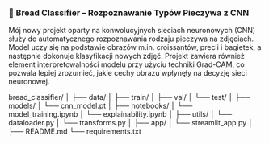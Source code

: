 ### 🥐 Bread Classifier – Rozpoznawanie Typów Pieczywa z CNN

Mój nowy projekt oparty na konwolucyjnych sieciach neuronowych (CNN) służy do automatycznego rozpoznawania rodzaju pieczywa na zdjęciach. 
Model uczy się na podstawie obrazów m.in. croissantów, precli i bagietek, a następnie dokonuje klasyfikacji nowych zdjęć. 
Projekt zawiera również element interpretowalności modelu przy użyciu techniki Grad-CAM, co pozwala lepiej zrozumieć, jakie cechy obrazu wpłynęły na decyzję sieci neuronowej.




bread_classifier/
│
├── data/
│   ├── train/
│   ├── val/
│   └── test/
│
├── models/
│   └── cnn_model.pt
│
├── notebooks/
│   └── model_training.ipynb
│   └── explainability.ipynb
│
├── utils/
│   └── dataloader.py
│   └── transforms.py
│
├── app/
│   └── streamlit_app.py
│
├── README.md
└── requirements.txt
